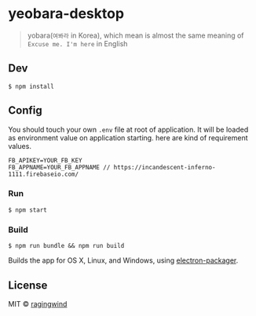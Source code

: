 # yeobara-desktop

> yobara(`여봐라` in Korea), which mean is almost the same meaning of `Excuse me. I'm here` in English


## Dev

```
$ npm install
```

## Config

You should touch your own `.env` file at root of application. It will be loaded as environment value on application starting. here are kind of requirement values.

```
FB_APIKEY=YOUR_FB_KEY
FB_APPNAME=YOUR_FB_APPNAME // https://incandescent-inferno-1111.firebaseio.com/
```

### Run

```
$ npm start
```

### Build

```
$ npm run bundle && npm run build
```

Builds the app for OS X, Linux, and Windows, using [electron-packager](https://github.com/maxogden/electron-packager).


## License

MIT © [ragingwind](http://ragingwind.md)
